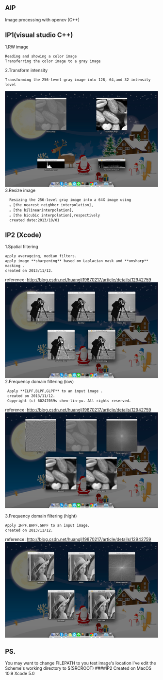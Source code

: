 AIP
------------

Image processing with opencv (C++)

IP1(visual studio C++)
------------

1.RW image
```
Reading and showing a color image
Transferring the color image to a gray image
```
2.Transform intensity
```
Transforming the 256-level gray image into 128, 64,and 32 intensity level
```
![histogram](https://github.com/kylinfish/AIP/blob/master/p4.png)
3.Resize image
```
  Resizing the 256-level gray image into a 64X image using 
  。[the nearest neighbor interpolation], 
  。[the bilinearinterpolation], 
  。[the bicubic interpolation],respectively
  created date:2013/10/01
```
IP2 (Xcode)
------------
1.Spatial filtering 
``` 
apply averageing, median filters.
apply image **sharpening** based on Laplacian mask and **unsharp** masking .
created on 2013/11/12.
```
reference: http://blog.csdn.net/huangli19870217/article/details/12942759
![Filter](https://github.com/kylinfish/AIP/blob/master/p1.png)
2.Frequency domain filtering (low)
```
 Apply **ILPF,BLPF,GLPF** to an input image .
 created on 2013/11/12.
 Copyright (c) 60247059s chen-lin-yu. All rights reserved.
```
reference: http://blog.csdn.net/huangli19870217/article/details/12942759
![low pass](https://github.com/kylinfish/AIP/blob/master/p2.png)

3.Frequency domain filtering (hight)
```
Apply IHPF,BHPF,GHPF to an input image.
created on 2013/11/12.
```
reference: http://blog.csdn.net/huangli19870217/article/details/12942759
![high pass](https://github.com/kylinfish/AIP/blob/master/p3.png)

PS.
------------

You may want to change FILEPATH to you test image's location
I've edit the Scheme's working directory to $(SRCROOT)
####IP2 Created on MacOS 10.9 Xcode 5.0


